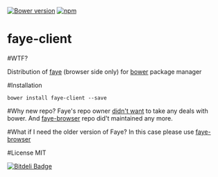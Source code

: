 [![Bower version](https://badge.fury.io/bo/faye-client.svg)](http://badge.fury.io/bo/faye-client)
[![npm](https://img.shields.io/npm/l/express.svg)](https://github.com/se-panfilov/faye-client/blob/master/LICENSE)

# faye-client

#WTF?

Distribution of [faye][1] (browser side only) for [bower][2] package manager

#Installation

`bower install faye-client --save`

#Why new repo?
Faye's repo owner [didn't want][3] to take any deals with bower.
And [faye-browser][4] repo did't maintained any more. 

#What if I need the older version of Faye?
In this case please use [faye-browser][4]

#License
MIT

[1]: https://github.com/faye/faye
[2]: https://bower.io/
[3]: https://github.com/faye/faye/issues/242
[4]: https://github.com/hackers4peace/faye-browser
[5]: https://github.com/hackers4peace/faye-browser/pull/3


[![Bitdeli Badge](https://d2weczhvl823v0.cloudfront.net/Light241/faye-client/trend.png)](https://bitdeli.com/free "Bitdeli Badge")

